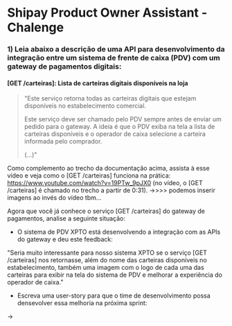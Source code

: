 # Shipay Product Owner Assistant - Chalenge

### 1) Leia abaixo a descrição de uma API para desenvolvimento da integração entre um sistema de frente de caixa (PDV) com um gateway de pagamentos digitais: 

#### [GET /carteiras]: Lista de carteiras digitais disponíveis na loja 

> "Este serviço retorna todas as carteiras digitais que estejam disponíveis no estabelecimento comercial.
>
> Este serviço deve ser chamado pelo PDV sempre antes de enviar um pedido para o gateway. A ideia é que o PDV exiba na tela a lista de carteiras disponíveis e o operador de caixa selecione a carteira informada pelo comprador.
> 
> (...)"


Como complemento ao trecho da documentação acima, assista à esse vídeo e veja como o [GET /carteiras] funciona na prática: https://www.youtube.com/watch?v=19PTw_9pJX0 (no vídeo, o [GET /carteiras] é chamado no trecho a partir de 0:31). ->>>> podemos inserir imagens ao invés do vídeo tbm...


Agora que você já conhece o serviço [GET /carteiras] do gateway de pagamentos, analise a seguinte situação:


- O sistema de PDV XPTO está desenvolvendo a integração com as APIs do gateway e deu este feedback: 

"Seria muito interessante para nosso sistema XPTO se o serviço [GET /carteiras] nos retornasse, além do nome das carteiras disponíveis no estabelecimento, também uma imagem com o logo de cada uma das carteiras para exibir na tela do sistema de PDV e melhorar a experiência do operador de caixa."


- Escreva uma user-story para que o time de desenvolvimento possa densevolver essa melhoria na próxima sprint:

-> 
